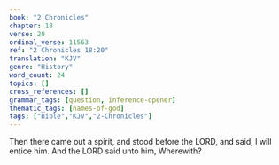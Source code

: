 ```yaml
---
book: "2 Chronicles"
chapter: 18
verse: 20
ordinal_verse: 11563
ref: "2 Chronicles 18:20"
translation: "KJV"
genre: "History"
word_count: 24
topics: []
cross_references: []
grammar_tags: [question, inference-opener]
thematic_tags: [names-of-god]
tags: ["Bible","KJV","2-Chronicles"]
---
```

Then there came out a spirit, and stood before the LORD, and said, I will entice him. And the LORD said unto him, Wherewith?
